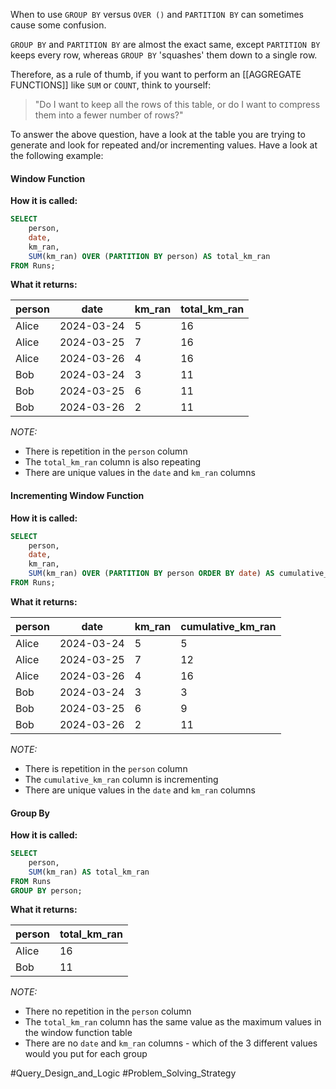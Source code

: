 When to use `GROUP BY` versus `OVER ()` and `PARTITION BY` can sometimes cause some confusion.

`GROUP BY` and `PARTITION BY` are almost the exact same, except `PARTITION BY` keeps every row, whereas `GROUP BY` 'squashes' them down to a single row.

Therefore, as a rule of thumb, if you want to perform an [[AGGREGATE FUNCTIONS]] like `SUM` or `COUNT`, think to yourself:

>"Do I want to keep all the rows of this table, or do I want to compress them into a fewer number of rows?"

To answer the above question, have a look at the table you are trying to generate and look for repeated and/or incrementing values. Have a look at the following example:
#### Window Function
**How it is called:**
```sql
SELECT 
    person, 
    date, 
    km_ran, 
    SUM(km_ran) OVER (PARTITION BY person) AS total_km_ran
FROM Runs;
```
**What it returns:**

| person | date       | km_ran | total_km_ran |
| ------ | ---------- | ------ | ------------ |
| Alice  | 2024-03-24 | 5      | 16           |
| Alice  | 2024-03-25 | 7      | 16           |
| Alice  | 2024-03-26 | 4      | 16           |
| Bob    | 2024-03-24 | 3      | 11           |
| Bob    | 2024-03-25 | 6      | 11           |
| Bob    | 2024-03-26 | 2      | 11           |
*NOTE:*
- There is repetition in the `person` column
- The `total_km_ran` column is also repeating 
- There are unique values in the `date` and `km_ran` columns 

#### Incrementing Window Function
**How it is called:**
```sql
SELECT 
    person, 
    date, 
    km_ran, 
    SUM(km_ran) OVER (PARTITION BY person ORDER BY date) AS cumulative_km_ran
FROM Runs;
```
**What it returns:**

| person | date       | km_ran | cumulative_km_ran |
| ------ | ---------- | ------ | ----------------- |
| Alice  | 2024-03-24 | 5      | 5                 |
| Alice  | 2024-03-25 | 7      | 12                |
| Alice  | 2024-03-26 | 4      | 16                |
| Bob    | 2024-03-24 | 3      | 3                 |
| Bob    | 2024-03-25 | 6      | 9                 |
| Bob    | 2024-03-26 | 2      | 11                |
*NOTE:*
- There is repetition in the `person` column
- The `cumulative_km_ran` column is incrementing 
- There are unique values in the `date` and `km_ran` columns 
#### Group By
**How it is called:**
```sql
SELECT 
    person, 
    SUM(km_ran) AS total_km_ran
FROM Runs
GROUP BY person;
```
**What it returns:**

| person | total_km_ran |
| ------ | ------------ |
| Alice  | 16           |
| Bob    | 11           |
*NOTE:*
- There no repetition in the `person` column
- The `total_km_ran` column has the same value as the maximum values in the window function table
- There are no `date` and `km_ran` columns - which of the 3 different values would you put for each group 




#Query_Design_and_Logic 
#Problem_Solving_Strategy 

